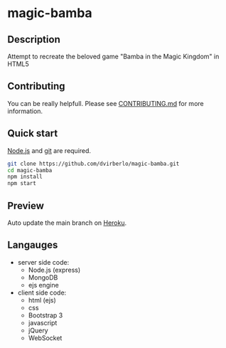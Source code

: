# magic-bamba
## Description
Attempt to recreate the beloved game "Bamba in the Magic Kingdom" in HTML5

## Contributing
You can be really helpfull.
Please see [CONTRIBUTING.md](CONTRIBUTING.md) for more information.

## Quick start
[Node.js](https://nodejs.org/en/download/) and [git](https://git-scm.com/downloads) are required.
```sh
git clone https://github.com/dvirberlo/magic-bamba.git
cd magic-bamba
npm install
npm start
```

## Preview
Auto update the main branch on [Heroku](https://magic-bamba.herokuapp.com).

## Langauges
- server side code:
    + Node.js (express)
    + MongoDB
    + ejs engine
- client side code:
    + html (ejs)
    + css
    + Bootstrap 3
    + javascript
    + jQuery
    + WebSocket